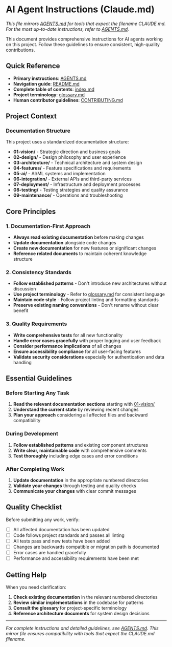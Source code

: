 # AI Agent Instructions (Claude.md)

*This file mirrors [AGENTS.md](./AGENTS.md) for tools that expect the filename CLAUDE.md. For the most up-to-date instructions, refer to [AGENTS.md](./AGENTS.md).*

This document provides comprehensive instructions for AI agents working on this project. Follow these guidelines to ensure consistent, high-quality contributions.

## Quick Reference

- **Primary instructions**: [AGENTS.md](./AGENTS.md)
- **Navigation guide**: [README.md](./README.md) 
- **Complete table of contents**: [index.md](./index.md)
- **Project terminology**: [glossary.md](./glossary.md)
- **Human contributor guidelines**: [CONTRIBUTING.md](./CONTRIBUTING.md)

## Project Context

### Documentation Structure
This project uses a standardized documentation structure:
- **01-vision/** - Strategic direction and business goals
- **02-design/** - Design philosophy and user experience
- **03-architecture/** - Technical architecture and system design
- **04-features/** - Feature specifications and requirements
- **05-ai/** - AI/ML systems and implementation
- **06-integration/** - External APIs and third-party services
- **07-deployment/** - Infrastructure and deployment processes
- **08-testing/** - Testing strategies and quality assurance
- **09-maintenance/** - Operations and troubleshooting

## Core Principles

### 1. Documentation-First Approach
- **Always read existing documentation** before making changes
- **Update documentation** alongside code changes
- **Create new documentation** for new features or significant changes
- **Reference related documents** to maintain coherent knowledge structure

### 2. Consistency Standards
- **Follow established patterns** - Don't introduce new architectures without discussion
- **Use project terminology** - Refer to [glossary.md](./glossary.md) for consistent language
- **Maintain code style** - Follow project linting and formatting standards
- **Preserve existing naming conventions** - Don't rename without clear benefit

### 3. Quality Requirements
- **Write comprehensive tests** for all new functionality
- **Handle error cases gracefully** with proper logging and user feedback
- **Consider performance implications** of all changes
- **Ensure accessibility compliance** for all user-facing features
- **Validate security considerations** especially for authentication and data handling

## Essential Guidelines

### Before Starting Any Task
1. **Read the relevant documentation sections** starting with [01-vision/](./01-vision/)
2. **Understand the current state** by reviewing recent changes
3. **Plan your approach** considering all affected files and backward compatibility

### During Development
1. **Follow established patterns** and existing component structures
2. **Write clear, maintainable code** with comprehensive comments
3. **Test thoroughly** including edge cases and error conditions

### After Completing Work
1. **Update documentation** in the appropriate numbered directories
2. **Validate your changes** through testing and quality checks
3. **Communicate your changes** with clear commit messages

## Quality Checklist

Before submitting any work, verify:
- [ ] All affected documentation has been updated
- [ ] Code follows project standards and passes all linting
- [ ] All tests pass and new tests have been added
- [ ] Changes are backwards compatible or migration path is documented
- [ ] Error cases are handled gracefully
- [ ] Performance and accessibility requirements have been met

## Getting Help

When you need clarification:
1. **Check existing documentation** in the relevant numbered directories
2. **Review similar implementations** in the codebase for patterns
3. **Consult the glossary** for project-specific terminology
4. **Reference architecture documents** for system design decisions

---

*For complete instructions and detailed guidelines, see [AGENTS.md](./AGENTS.md). This mirror file ensures compatibility with tools that expect the CLAUDE.md filename.*